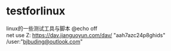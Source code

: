 # testforlinux
linux的一些测试工具与脚本
@echo off  
net use Z:  https://dav.jianguoyun.com/dav/ "aah7azc24p8ghids" /user:"bjbuding@outlook.com"  
